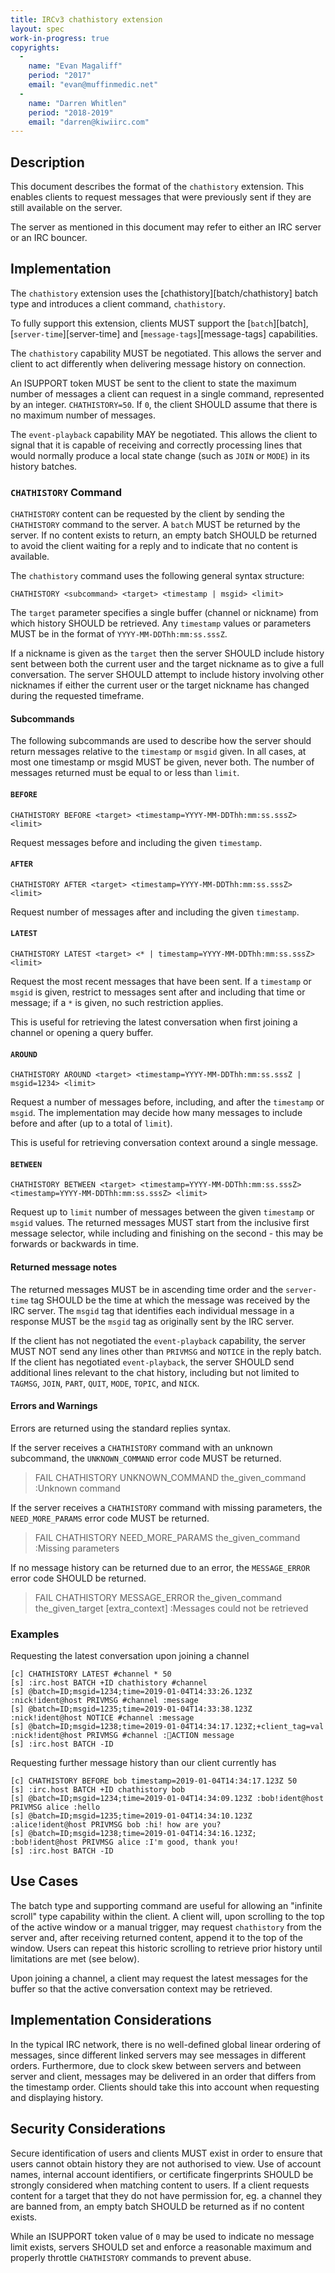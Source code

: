 ```yaml
---
title: IRCv3 chathistory extension
layout: spec
work-in-progress: true
copyrights:
  -
    name: "Evan Magaliff"
    period: "2017"
    email: "evan@muffinmedic.net"
  -
    name: "Darren Whitlen"
    period: "2018-2019"
    email: "darren@kiwiirc.com"
---
```

## Description
This document describes the format of the `chathistory` extension. This enables clients to request messages that were previously sent if they are still available on the server.

The server as mentioned in this document may refer to either an IRC server or an IRC bouncer.

## Implementation
The `chathistory` extension uses the [chathistory][batch/chathistory] batch type and introduces a client command, `chathistory`.

To fully support this extension, clients MUST support the [`batch`][batch], [`server-time`][server-time] and [`message-tags`][message-tags] capabilities.

The `chathistory` capability MUST be negotiated. This allows the server and client to act differently when delivering message history on connection.

An ISUPPORT token MUST be sent to the client to state the maximum number of messages a client can request in a single command, represented by an integer. `CHATHISTORY=50`. If `0`, the client SHOULD assume that there is no maximum number of messages.

The `event-playback` capability MAY be negotiated. This allows the client to signal that it is capable of receiving and correctly processing lines that would normally produce a local state change (such as `JOIN` or `MODE`) in its history batches.

### `CHATHISTORY` Command
`CHATHISTORY` content can be requested by the client by sending the `CHATHISTORY` command to the server. A `batch` MUST be returned by the server. If no content exists to return, an empty batch SHOULD be returned to avoid the client waiting for a reply and to indicate that no content is available.

The `chathistory` command uses the following general syntax structure:

    CHATHISTORY <subcommand> <target> <timestamp | msgid> <limit>

The `target` parameter specifies a single buffer (channel or nickname) from which history SHOULD be retrieved. Any `timestamp` values or parameters MUST be in the format of `YYYY-MM-DDThh:mm:ss.sssZ`.

If a nickname is given as the `target` then the server SHOULD include history sent between both the current user and the target nickname as to give a full conversation. The server SHOULD attempt to include history involving other nicknames if either the current user or the target nickname has changed during the requested timeframe.

#### Subcommands

The following subcommands are used to describe how the server should return messages relative to the `timestamp` or `msgid` given. In all cases, at most one timestamp or msgid MUST be given, never both. The number of messages returned must be equal to or less than `limit`.

#### `BEFORE`
    CHATHISTORY BEFORE <target> <timestamp=YYYY-MM-DDThh:mm:ss.sssZ> <limit>
Request messages before and including the given `timestamp`.

#### `AFTER`
    CHATHISTORY AFTER <target> <timestamp=YYYY-MM-DDThh:mm:ss.sssZ> <limit>
Request number of messages after and including the given `timestamp`.

#### `LATEST`
    CHATHISTORY LATEST <target> <* | timestamp=YYYY-MM-DDThh:mm:ss.sssZ> <limit>
Request the most recent messages that have been sent. If a `timestamp` or `msgid` is given, restrict to messages sent after and including that time or message; if a `*` is given, no such restriction applies.

This is useful for retrieving the latest conversation when first joining a channel or opening a query buffer.

#### `AROUND`
    CHATHISTORY AROUND <target> <timestamp=YYYY-MM-DDThh:mm:ss.sssZ | msgid=1234> <limit>
Request a number of messages before, including, and after the `timestamp` or `msgid`. The implementation may decide how many messages to include before and after (up to a total of `limit`).

This is useful for retrieving conversation context around a single message.

#### `BETWEEN`
    CHATHISTORY BETWEEN <target> <timestamp=YYYY-MM-DDThh:mm:ss.sssZ> <timestamp=YYYY-MM-DDThh:mm:ss.sssZ> <limit>
Request up to `limit` number of messages between the given `timestamp` or `msgid` values. The returned messages MUST start from the inclusive first message selector, while including and finishing on the second - this may be forwards or backwards in time.

#### Returned message notes
The returned messages MUST be in ascending time order and the `server-time` tag SHOULD be the time at which the message was received by the IRC server. The `msgid` tag that identifies each individual message in a response MUST be the `msgid` tag as originally sent by the IRC server.

If the client has not negotiated the `event-playback` capability, the server MUST NOT send any lines other than `PRIVMSG` and `NOTICE` in the reply batch. If the client has negotiated `event-playback`, the server SHOULD send additional lines relevant to the chat history, including but not limited to `TAGMSG`, `JOIN`, `PART`, `QUIT`, `MODE`, `TOPIC`, and `NICK`.

#### Errors and Warnings
Errors are returned using the standard replies syntax.

If the server receives a `CHATHISTORY` command with an unknown subcommand, the `UNKNOWN_COMMAND` error code MUST be returned.
> FAIL CHATHISTORY UNKNOWN_COMMAND the_given_command :Unknown command

If the server receives a `CHATHISTORY` command with missing parameters, the `NEED_MORE_PARAMS` error code MUST be returned.
> FAIL CHATHISTORY NEED_MORE_PARAMS the_given_command :Missing parameters

If no message history can be returned due to an error, the `MESSAGE_ERROR` error code SHOULD be returned.
> FAIL CHATHISTORY MESSAGE_ERROR the_given_command the_given_target [extra_context] :Messages could not be retrieved

### Examples

Requesting the latest conversation upon joining a channel
~~~~
[c] CHATHISTORY LATEST #channel * 50
[s] :irc.host BATCH +ID chathistory #channel
[s] @batch=ID;msgid=1234;time=2019-01-04T14:33:26.123Z :nick!ident@host PRIVMSG #channel :message
[s] @batch=ID;msgid=1235;time=2019-01-04T14:33:38.123Z :nick!ident@host NOTICE #channel :message
[s] @batch=ID;msgid=1238;time=2019-01-04T14:34:17.123Z;+client_tag=val :nick!ident@host PRIVMSG #channel :ACTION message
[s] :irc.host BATCH -ID
~~~~

Requesting further message history than our client currently has
~~~~
[c] CHATHISTORY BEFORE bob timestamp=2019-01-04T14:34:17.123Z 50
[s] :irc.host BATCH +ID chathistory bob
[s] @batch=ID;msgid=1234;time=2019-01-04T14:34:09.123Z :bob!ident@host PRIVMSG alice :hello
[s] @batch=ID;msgid=1235;time=2019-01-04T14:34:10.123Z :alice!ident@host PRIVMSG bob :hi! how are you?
[s] @batch=ID;msgid=1238;time=2019-01-04T14:34:16.123Z; :bob!ident@host PRIVMSG alice :I'm good, thank you!
[s] :irc.host BATCH -ID
~~~~

## Use Cases
The batch type and supporting command are useful for allowing an "infinite scroll" type capability within the client. A client will, upon scrolling to the top of the active window or a manual trigger, may request `chathistory` from the server and, after receiving returned content, append it to the top of the window. Users can repeat this historic scrolling to retrieve prior history until limitations are met (see below).

Upon joining a channel, a client may request the latest messages for the buffer so that the active conversation context may be retrieved.

## Implementation Considerations

In the typical IRC network, there is no well-defined global linear ordering of messages, since different linked servers may see messages in different orders. Furthermore, due to clock skew between servers and between server and client, messages may be delivered in an order that differs from the timestamp order. Clients should take this into account when requesting and displaying history.

## Security Considerations
Secure identification of users and clients MUST exist in order to ensure that users cannot obtain history they are not authorised to view. Use of account names, internal account identifiers, or certificate fingerprints SHOULD be strongly considered when matching content to users. If a client requests content for a target that they do not have permission for, eg. a channel they are banned from, an empty batch SHOULD be returned as if no content exists.

While an ISUPPORT token value of `0` may be used to indicate no message limit exists, servers SHOULD set and enforce a reasonable maximum and properly throttle `CHATHISTORY` commands to prevent abuse.
